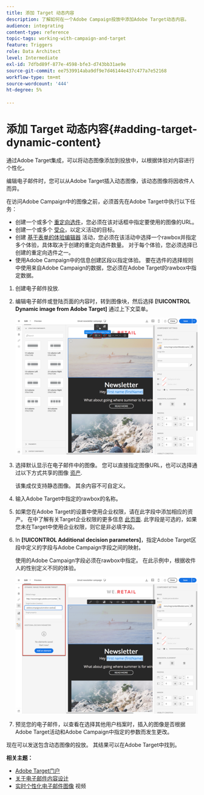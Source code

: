 ```yaml
---
title: 添加 Target 动态内容
description: 了解如何在一个Adobe Campaign投放中添加Adobe Target动态内容。
audience: integrating
content-type: reference
topic-tags: working-with-campaign-and-target
feature: Triggers
role: Data Architect
level: Intermediate
exl-id: 7dfbd89f-877e-4598-bfe3-d743bb31ae9e
source-git-commit: ee7539914aba9df9e7d46144e437c477a7e52168
workflow-type: tm+mt
source-wordcount: '444'
ht-degree: 5%

---
```


# 添加 Target 动态内容{#adding-target-dynamic-content}

通过Adobe Target集成，可以将动态图像添加到投放中，以根据体验对内容进行个性化。

编辑电子邮件时，您可以从Adobe Target插入动态图像，该动态图像将因收件人而异。

在访问Adobe Campaign中的图像之前，必须首先在Adobe Target中执行以下任务：

* 创建一个或多个 [重定向选件](https://experienceleague.adobe.com/docs/target/using/experiences/offers/offer-redirect.html)，您必须在该对话框中指定要使用的图像的URL。
* 创建一个或多个 [受众](https://experienceleague.adobe.com/docs/target/using/audiences/create-audiences/audiences.html)，以定义活动的目标。
* 创建 [基于表单的体验编辑器](https://experienceleague.adobe.com/docs/target/using/experiences/form-experience-composer.html) 活动，您必须在该活动中选择一个rawbox并指定多个体验，具体取决于创建的重定向选件数量。 对于每个体验，您必须选择已创建的重定向选件之一。
* 使用Adobe Campaign中的信息创建区段以指定体验。 要在选件的选择规则中使用来自Adobe Campaign的数据，您必须在Adobe Target的rawbox中指定数据。

1. 创建电子邮件投放.
1. 编辑电子邮件或登陆页面的内容时，转到图像块，然后选择 **[!UICONTROL Dynamic image from Adobe Target]** 通过上下文菜单。

   ![](assets/tar_insert_dynamic_image.png)

1. 选择默认显示在电子邮件中的图像。 您可以直接指定图像URL，也可以选择通过以下方式共享的图像 [资产](../../integrating/using/working-with-campaign-and-assets-core-service.md).

   该集成仅支持静态图像。 其余内容不可自定义。

1. 输入Adobe Target中指定的rawbox的名称。
1. 如果您在Adobe Target的设置中使用企业权限，请在此字段中添加相应的资产。 在中了解有关Target企业权限的更多信息 [此页面](https://experienceleague.adobe.com/docs/target/using/administer/manage-users/enterprise/properties-overview.html). 此字段是可选的，如果您未在Target中使用企业权限，则它是非必填字段。
1. In **[!UICONTROL Additional decision parameters]**，指定Adobe Target区段中定义的字段与Adobe Campaign字段之间的映射。

   使用的Adobe Campaign字段必须在rawbox中指定。 在此示例中，根据收件人的性别定义不同的体验。

   ![](assets/tar_additional_decisionning_parameters.png)

1. 预览您的电子邮件，以查看在选择其他用户档案时，插入的图像是否根据Adobe Target活动和Adobe Campaign中指定的参数而发生更改。

现在可以发送包含动态图像的投放。 其结果可以在Adobe Target中找到。

**相关主题：**

* [Adobe Target门户](https://experienceleague.adobe.com/docs/target/using/integrate/campaign-and-target.html)
* [关于电子邮件内容设计](../../designing/using/designing-content-in-adobe-campaign.md)
* [实时个性化电子邮件图像](https://helpx.adobe.com/cn/marketing-cloud/how-to/email-marketing.html) 视频

